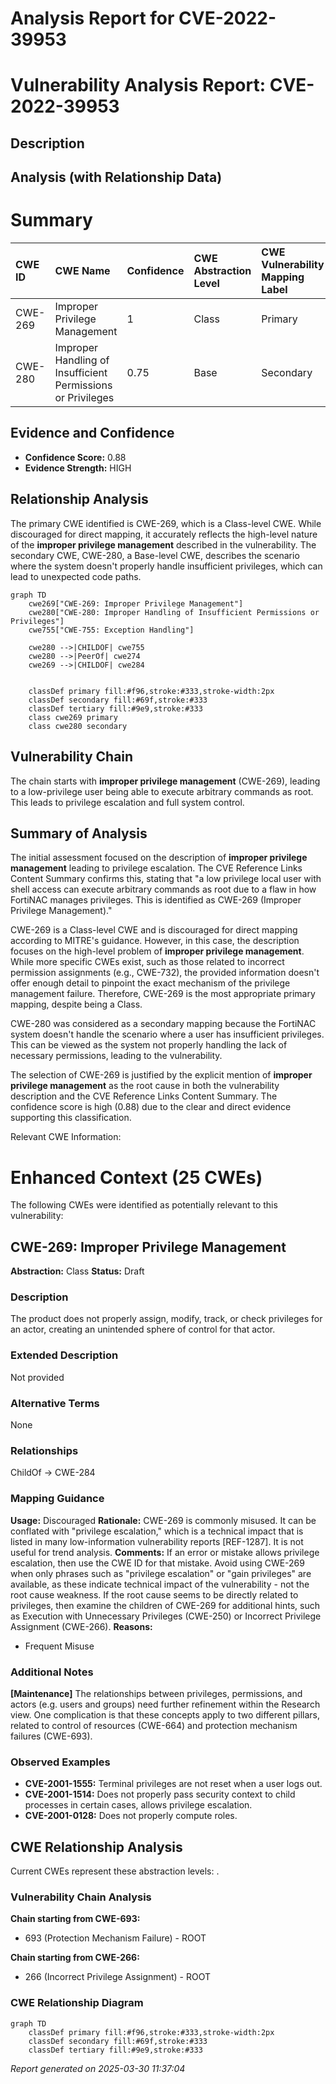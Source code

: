 # Analysis Report for CVE-2022-39953

# Vulnerability Analysis Report: CVE-2022-39953

## Description



## Analysis (with Relationship Data)

# Summary
| CWE ID  | CWE Name                                                      | Confidence | CWE Abstraction Level | CWE Vulnerability Mapping Label | CWE-Vulnerability Mapping Notes |
| :-------- | :------------------------------------------------------------ | :---------- | :---------------------- | :------------------------------ | :-------------------------------- |
| CWE-269   | Improper Privilege Management                                 | 1          | Class                   | Primary                         | Discouraged                       |
| CWE-280   | Improper Handling of Insufficient Permissions or Privileges   | 0.75       | Base                    | Secondary                       | Allowed                           |

## Evidence and Confidence

*   **Confidence Score:** 0.88
*   **Evidence Strength:** HIGH

## Relationship Analysis
The primary CWE identified is CWE-269, which is a Class-level CWE. While discouraged for direct mapping, it accurately reflects the high-level nature of the **improper privilege management** described in the vulnerability. The secondary CWE, CWE-280, a Base-level CWE, describes the scenario where the system doesn't properly handle insufficient privileges, which can lead to unexpected code paths.

```mermaid
graph TD
    cwe269["CWE-269: Improper Privilege Management"]
    cwe280["CWE-280: Improper Handling of Insufficient Permissions or Privileges"]
    cwe755["CWE-755: Exception Handling"]
    
    cwe280 -->|CHILDOF| cwe755
    cwe280 -->|PeerOf| cwe274
    cwe269 -->|CHILDOF| cwe284
    

    classDef primary fill:#f96,stroke:#333,stroke-width:2px
    classDef secondary fill:#69f,stroke:#333
    classDef tertiary fill:#9e9,stroke:#333
    class cwe269 primary
    class cwe280 secondary
```

## Vulnerability Chain
The chain starts with **improper privilege management** (CWE-269), leading to a low-privilege user being able to execute arbitrary commands as root. This leads to privilege escalation and full system control.

## Summary of Analysis
The initial assessment focused on the description of **improper privilege management** leading to privilege escalation. The CVE Reference Links Content Summary confirms this, stating that "a low privilege local user with shell access can execute arbitrary commands as root due to a flaw in how FortiNAC manages privileges. This is identified as CWE-269 (Improper Privilege Management)."

CWE-269 is a Class-level CWE and is discouraged for direct mapping according to MITRE's guidance. However, in this case, the description focuses on the high-level problem of **improper privilege management**. While more specific CWEs exist, such as those related to incorrect permission assignments (e.g., CWE-732), the provided information doesn't offer enough detail to pinpoint the exact mechanism of the privilege management failure. Therefore, CWE-269 is the most appropriate primary mapping, despite being a Class.

CWE-280 was considered as a secondary mapping because the FortiNAC system doesn't handle the scenario where a user has insufficient privileges. This can be viewed as the system not properly handling the lack of necessary permissions, leading to the vulnerability.

The selection of CWE-269 is justified by the explicit mention of **improper privilege management** as the root cause in both the vulnerability description and the CVE Reference Links Content Summary. The confidence score is high (0.88) due to the clear and direct evidence supporting this classification.

Relevant CWE Information:

# Enhanced Context (25 CWEs)
The following CWEs were identified as potentially relevant to this vulnerability:

## CWE-269: Improper Privilege Management
**Abstraction:** Class
**Status:** Draft

### Description
The product does not properly assign, modify, track, or check privileges for an actor, creating an unintended sphere of control for that actor.

### Extended Description
Not provided

### Alternative Terms
None

### Relationships
ChildOf -> CWE-284

### Mapping Guidance
**Usage:** Discouraged
**Rationale:** CWE-269 is commonly misused. It can be conflated with "privilege escalation," which is a technical impact that is listed in many low-information vulnerability reports [REF-1287]. It is not useful for trend analysis.
**Comments:** If an error or mistake allows privilege escalation, then use the CWE ID for that mistake. Avoid using CWE-269 when only phrases such as "privilege escalation" or "gain privileges" are available, as these indicate technical impact of the vulnerability - not the root cause weakness. If the root cause seems to be directly related to privileges, then examine the children of CWE-269 for additional hints, such as Execution with Unnecessary Privileges (CWE-250) or Incorrect Privilege Assignment (CWE-266).
**Reasons:**
- Frequent Misuse


### Additional Notes
**[Maintenance]** The relationships between privileges, permissions, and actors (e.g. users and groups) need further refinement within the Research view. One complication is that these concepts apply to two different pillars, related to control of resources (CWE-664) and protection mechanism failures (CWE-693).



### Observed Examples
- **CVE-2001-1555:** Terminal privileges are not reset when a user logs out.
- **CVE-2001-1514:** Does not properly pass security context to child processes in certain cases, allows privilege escalation.
- **CVE-2001-0128:** Does not properly compute roles.


## CWE Relationship Analysis

Current CWEs represent these abstraction levels: .


### Vulnerability Chain Analysis

**Chain starting from CWE-693:**
- 693 (Protection Mechanism Failure) - ROOT


**Chain starting from CWE-266:**
- 266 (Incorrect Privilege Assignment) - ROOT



### CWE Relationship Diagram

```mermaid
graph TD
    classDef primary fill:#f96,stroke:#333,stroke-width:2px
    classDef secondary fill:#69f,stroke:#333
    classDef tertiary fill:#9e9,stroke:#333
```



*Report generated on 2025-03-30 11:37:04*

